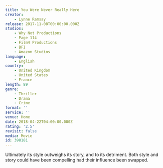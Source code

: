 ```yaml
---
title: You Were Never Really Here
creator:
    - Lynne Ramsay
release: 2017-11-08T00:00:00.000Z
studios:
    - Why Not Productions
    - Page 114
    - Film4 Productions
    - BFI
    - Amazon Studios
language:
    - English
country:
    - United Kingdom
    - United States
    - France
length: 89
genre:
    - Thriller
    - Drama
    - Crime
format: ''
service: ''
venue: Home
date: 2018-04-22T04:00:00.000Z
rating: '2.5'
revisit: false
media: Movie
id: 398181
---
```


Ultimately its style outweighs its story, and to its detriment. Both style and story could have been compelling had their influence been swapped.
